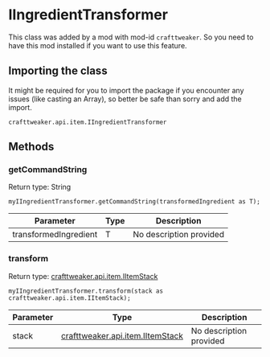 # IIngredientTransformer

This class was added by a mod with mod-id `crafttweaker`. So you need to have this mod installed if you want to use this feature.

## Importing the class
It might be required for you to import the package if you encounter any issues (like casting an Array), so better be safe than sorry and add the import.  
```zenscript
crafttweaker.api.item.IIngredientTransformer
```

## Methods
### getCommandString

Return type: String

```zenscript
myIIngredientTransformer.getCommandString(transformedIngredient as T);
```

| Parameter | Type | Description |
|-----------|------|-------------|
| transformedIngredient | T | No description provided |


### transform

Return type: [crafttweaker.api.item.IItemStack](/vanilla/api/items/IItemStack)

```zenscript
myIIngredientTransformer.transform(stack as crafttweaker.api.item.IItemStack);
```

| Parameter | Type | Description |
|-----------|------|-------------|
| stack | [crafttweaker.api.item.IItemStack](/vanilla/api/items/IItemStack) | No description provided |



